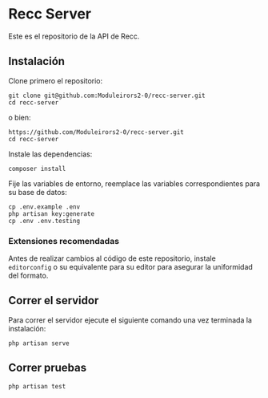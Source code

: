 # Recc Server

Este es el repositorio de la API de Recc.

## Instalación

Clone primero el repositorio:

    git clone git@github.com:Moduleirors2-0/recc-server.git
    cd recc-server

o bien:

    https://github.com/Moduleirors2-0/recc-server.git
    cd recc-server

Instale las dependencias:

    composer install

Fije las variables de entorno, reemplace las variables correspondientes para su base de datos:

    cp .env.example .env
    php artisan key:generate
    cp .env .env.testing

### Extensiones recomendadas

Antes de realizar cambios al código de este repositorio, instale `editorconfig` o su equivalente para su editor para asegurar la uniformidad del formato.

## Correr el servidor

Para correr el servidor ejecute el siguiente comando una vez terminada la instalación:

    php artisan serve

## Correr pruebas

    php artisan test
